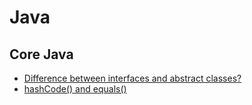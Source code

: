 # Java

## Core Java
*  [Difference between interfaces and abstract classes?](http://derek-dchu.gitbooks.io/awesome-note/content/java_classes_and_objects.html#abstract-class-vs-interface)
*  [hashCode() and equals()](http://derek-dchu.gitbooks.io/awesome-note/content/java_classes_and_objects.html#hashCode-method-and-equals-method)